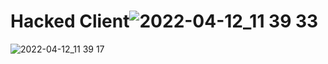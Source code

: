 # Hacked Client![2022-04-12_11 39 33](https://user-images.githubusercontent.com/75093701/162908490-cbcfd0be-83c8-4409-996c-ce030e7f98af.png)
![2022-04-12_11 39 17](https://user-images.githubusercontent.com/75093701/162908505-35916333-2b10-4a22-9917-bf3c67034aac.png)
